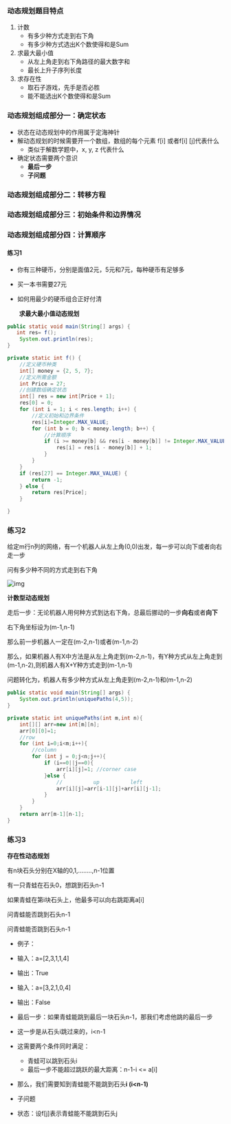 ### 动态规划题目特点

1. 计数
   + 有多少种方式走到右下角
   + 有多少种方式选出K个数使得和是Sum
2. 求最大最小值
   + 从左上角走到右下角路径的最大数字和
   + 最长上升子序列长度
3. 求存在性
   + 取石子游戏，先手是否必胜
   + 能不能选出K个数使得和是Sum

### 动态规划组成部分一：确定状态

+ 状态在动态规划中的作用属于定海神针
+ 解动态规划的时候需要开一个数组，数组的每个元素 f[i] 或者f[i] [j]代表什么
  + 类似于解数学题中，x, y, z 代表什么
+ 确定状态需要两个意识
  + **最后一步**
  + **子问题**

### 动态规划组成部分二：转移方程

### 动态规划组成部分三：初始条件和边界情况

### 动态规划组成部分四：计算顺序



#### 练习1

+ 你有三种硬币，分别是面值2元，5元和7元，每种硬币有足够多

+ 买一本书需要27元

+ 如何用最少的硬币组合正好付清

  ​		**求最大最小值动态规划**

```java
public static void main(String[] args) {
   int res= f();
    System.out.println(res);
}

private static int f() {
    //定义硬币种类
    int[] money = {2, 5, 7};
    //定义所需金额
    int Price = 27;
    //创建数组确定状态
    int[] res = new int[Price + 1];
    res[0] = 0;
    for (int i = 1; i < res.length; i++) {
        //定义初始和边界条件
        res[i]=Integer.MAX_VALUE;
        for (int b = 0; b < money.length; b++) {
            //计算顺序
            if (i >= money[b] && res[i - money[b]] != Integer.MAX_VALUE && res[i - money[b]] + 1 < res[i]) {
                res[i] = res[i - money[b]] + 1;
            }
        }
    }
    if (res[27] == Integer.MAX_VALUE) {
        return -1;
    } else {
        return res[Price];
    }

}
```

### 练习2

给定m行n列的网络，有一个机器人从左上角(0,0)出发，每一步可以向下或者向右走一步

问有多少种不同的方式走到右下角

![img](https://gitee.com/A_Xishuai/img/raw/master/img/DPcase2.png)

**计数型动态规划**

走后一步：无论机器人用何种方式到达右下角，总最后挪动的一步**向右**或者**向下**

右下角坐标设为(m-1,n-1)

那么前一步机器人一定在(m-2,n-1)或者(m-1,n-2)

那么，如果机器人有X中方法是从左上角走到(m-2,n-1)，有Y种方式从左上角走到(m-1,n-2),则机器人有X+Y种方式走到(m-1,n-1)

问题转化为，机器人有多少种方式从左上角走到(m-2,n-1)和(m-1,n-2)

```java
public static void main(String[] args) {
    System.out.println(uniquePaths(4,5));
}

private static int uniquePaths(int m,int n){
    int[][] arr=new int[m][n];
    arr[0][0]=1;
    //row
    for (int i=0;i<m;i++){
        //column
        for (int j = 0;j<n;j++){
            if (i==0||j==0){
                arr[i][j]=1; //corner case
            }else {
                //          up          left
                arr[i][j]=arr[i-1][j]+arr[i][j-1];
            }
        }
    }
    return arr[m-1][n-1];
}
```

### 练习3

**存在性动态规划**

有n块石头分别在X轴的0,1,........,n-1位置

有一只青蛙在石头0，想跳到石头n-1

如果青蛙在第i块石头上，他最多可以向右跳距离a[i]

问青蛙能否跳到石头n-1

问青蛙能否跳到石头n-1

+ 例子：
+ 输入：a=[2,3,1,1,4]
+ 输出：True
+ 输入：a=[3,2,1,0,4]
+ 输出：False

+ 最后一步：如果青蛙能跳到最后一块石头n-1，那我们考虑他跳的最后一步
+ 这一步是从石头i跳过来的，i<n-1
+ 这需要两个条件同时满足：
  + 青蛙可以跳到石头i
  + 最后一步不能超过跳跃的最大距离：n-1-i <= a[i]
+ 那么，我们需要知到青蛙能不能跳到石头**i (i<n-1)**
+ 子问题
+ 状态：设f[j]表示青蛙能不能跳到石头j
